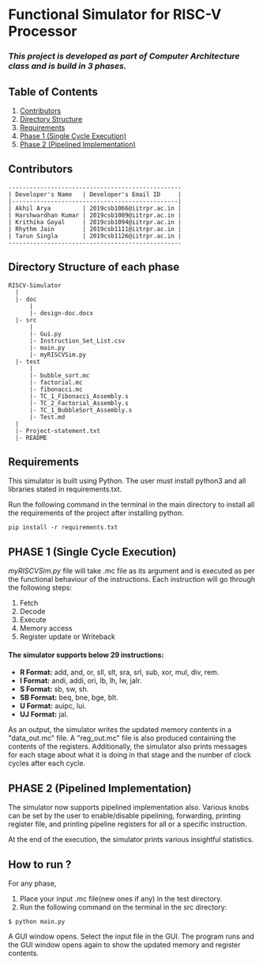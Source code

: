 # Functional Simulator for RISC-V Processor
### *This project is developed as part of Computer Architecture class and is build in 3 phases.*

## Table of Contents
1. [Contributors](https://github.com/Harshiitrpr/RISCV-Simulator/tree/Issue#contributors)
2. [Directory Structure](https://github.com/Harshiitrpr/RISCV-Simulator/tree/Issue#directory-structure)
3. [Requirements](https://github.com/Harshiitrpr/RISCV-Simulator/tree/Issue#requirements)
4. [Phase 1 (Single Cycle Execution)](https://github.com/Harshiitrpr/RISCV-Simulator/tree/Issue#phase-1-single-cycle-execution)
5. [Phase 2 (Pipelined Implementation)](https://github.com/Harshiitrpr/RISCV-Simulator/tree/Issue#phase-2-pipelined-implementation)

## Contributors
```
-------------------------------------------------
| Developer's Name   | Developer's Email ID     |
|-----------------------------------------------|
| Akhil Arya         | 2019csb1066@iitrpr.ac.in |
| Harshwardhan Kumar | 2019csb1089@iitrpr.ac.in |
| Krithika Goyal     | 2019csb1094@iitrpr.ac.in |
| Rhythm Jain        | 2019csb1111@iitrpr.ac.in |
| Tarun Singla       | 2019csb1126@iitrpr.ac.in |
-------------------------------------------------
```

## Directory Structure of each phase
```
RISCV-Simulator
  |
  |- doc
      |
      |- design-doc.docx
  |- src
      |
      |- Gui.py
      |- Instruction_Set_List.csv
      |- main.py
      |- myRISCVSim.py
  |- test
      |
      |- bubble_sort.mc
      |- factorial.mc
      |- fibonacci.mc
      |- TC_1_Fibonacci_Assembly.s
      |- TC_2_Factorial_Assembly.s
      |- TC_1_BubbleSort_Assembly.s
      |- Test.md
  |
  |- Project-statement.txt
  |- README
```

## Requirements
This simulator is built using Python.
The user must install python3 and all libraries stated in requirements.txt.

Run the following command in the terminal in the main directory to install all
the requirements of the project after installing python.
```
pip install -r requirements.txt
```

## PHASE 1 (Single Cycle Execution)
*myRISCVSim.py* file will take .mc file as its argument and is executed as per the functional behaviour of the instructions.
Each instruction will go through the following steps:
1. Fetch
1. Decode
1. Execute
1. Memory access
1. Register update or Writeback

#### The simulator supports below 29 instructions:
* **R Format:** add, and, or, sll, slt, sra, srl, sub, xor, mul, div, rem.
* **I Format:** andi, addi, ori, lb, lh, lw, jalr.
* **S Format:** sb, sw, sh.
* **SB Format:** beq, bne, bge, blt.
* **U Format:** auipc, lui.
* **UJ Format:** jal.

As an output, the simulator writes the updated memory contents in a "data_out.mc"
file. A "reg_out.mc" file is also produced containing the contents of the
registers. Additionally, the simulator also prints messages for each stage about
what it is doing in that stage and the number of clock cycles after each cycle.

## PHASE 2 (Pipelined Implementation)
The simulator now supports pipelined implementation also. Various knobs can be set by
the user to enable/disable pipelining, forwarding, printing register file, and printing
pipeline registers for all or a specific instruction.

At the end of the execution, the simulator prints various insightful statistics.

## How to run ?
For any phase,
1. Place your input .mc file(new ones if any) in the test directory.
2. Run the following command on the terminal in the src directory:
```
$ python main.py
```

A GUI window opens. Select the input file in the GUI. The program runs and the
GUI window opens again to show the updated memory and register contents.
